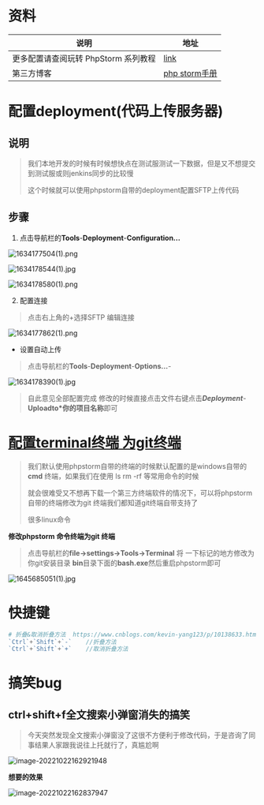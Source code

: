 # 资料

| 说明                                 | 地址                                                         |
| ------------------------------------ | ------------------------------------------------------------ |
| 更多配置请查阅玩转 PhpStorm 系列教程 | [link](https://laravelacademy.org/books/phpstorm-tutorial)   |
| 第三方博客                           | [php storm手册](https://www.kancloud.cn/ervinhua/phpstorm/441649) |



# 配置deployment(代码上传服务器)

## 说明

> 我们本地开发的时候有时候想快点在测试服测试一下数据，但是又不想提交到测试服或则jenkins同步的比较慢
>
> 这个时候就可以使用phpstorm自带的deployment配置SFTP上传代码

## 步骤

1. 点击导航栏的**Tools**-**Deployment**-**Configuration...**

![1634177504(1).png](https://yaoliuyang-blog-images.oss-cn-beijing.aliyuncs.com/blogImages/ZcxPleKGzOa7LR9.png)

![1634178544(1).jpg](https://yaoliuyang-blog-images.oss-cn-beijing.aliyuncs.com/blogImages/Oi5xzv48kAoyuN6.png)

![1634178580(1).png](https://yaoliuyang-blog-images.oss-cn-beijing.aliyuncs.com/blogImages/RA9jMriHkuqKptn.png)

2.  配置连接

> 点击右上角的+选择SFTP 编辑连接

![1634177862(1).png](https://yaoliuyang-blog-images.oss-cn-beijing.aliyuncs.com/blogImages/2flsMqT9YBwKGmV.png)





- 设置自动上传

> 点击导航栏的**Tools**-**Deployment**-**Options...**-

![1634178390(1).jpg](https://yaoliuyang-blog-images.oss-cn-beijing.aliyuncs.com/blogImages/W91Mf85ajHBgEux.png)

> 自此意见全部配置完成 修改的时候直接点击文件右键点击***Deployment***- **Uploadto*你的项目名称**即可

# [配置terminal**终端** 为git终端](https://learnku.com/articles/32981)



> 我们默认使用phpstorm自带的终端的时候默认配置的是windows自带的**cmd** 终端，如果我们在使用 ls rm -rf 等常用命令的时候
>
> 就会很难受又不想再下载一个第三方终端软件的情况下，可以将phpstorm自带的终端修改为git 终端我们都知道git终端自带支持了
>
> 很多linux命令

**修改phpstorm 命令终端为git 终端**

> 点击导航栏的**file->settings->Tools->Terminal** 将 一下标记的地方修改为你git安装目录 **bin**目录下面的**bash.exe**然后重启phpstorm即可

![1645685051(1).jpg](https://s2.loli.net/2022/02/24/qxPtJphZOEvIViw.png)

#  快捷键

```php
# 折叠&取消折叠方法  https://www.cnblogs.com/kevin-yang123/p/10138633.html
`Ctrl`+`Shift`+`-`    //折叠方法
`Ctrl`+`Shift`+`+`    //取消折叠方法    
```

# 搞笑bug

## **ctrl+shift+f**全文搜索小弹窗消失的搞笑

> 今天突然发现全文搜索小弹窗没了这很不方便利于修改代码，于是咨询了同事结果人家跟我说往上托就行了，真尴尬啊

![image-20221022162921948](https://yaoliuyang-blog-images.oss-cn-beijing.aliyuncs.com/blogImages/image-20221022162921948.png)

**想要的效果**

![image-20221022162837947](https://yaoliuyang-blog-images.oss-cn-beijing.aliyuncs.com/blogImages/image-20221022162837947.png)